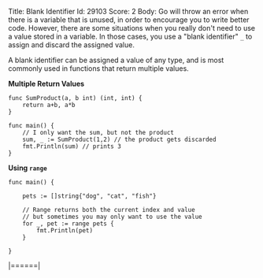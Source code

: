 Title: Blank Identifier
Id: 29103
Score: 2
Body:
Go will throw an error when there is a variable that is unused, in order to encourage you to write better code. However, there are some situations when you really don't need to use a value stored in a variable. In those cases, you use a "blank identifier" `_` to assign and discard the assigned value.

A blank identifier can be assigned a value of any type, and is most commonly used in functions that return multiple values.

**Multiple Return Values**

```
func SumProduct(a, b int) (int, int) {
    return a+b, a*b
}

func main() {
    // I only want the sum, but not the product
    sum, _ := SumProduct(1,2) // the product gets discarded
    fmt.Println(sum) // prints 3
}
```

**Using `range`**

```
func main() {

    pets := []string{"dog", "cat", "fish"}

    // Range returns both the current index and value
    // but sometimes you may only want to use the value
    for _, pet := range pets {
        fmt.Println(pet)
    }

}
```
|======|
